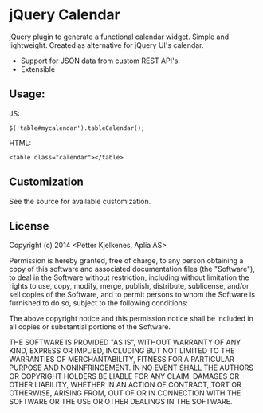 # jQuery Calendar

jQuery plugin to generate a functional calendar widget. Simple and lightweight. Created as alternative for jQuery UI's calendar.

- Support for JSON data from custom REST API's.
- Extensible


## Usage:

JS:

    $('table#mycalendar').tableCalendar();

HTML:

    <table class="calendar"></table>

## Customization

See the source for available customization.

## License

Copyright (c) 2014 <Petter Kjelkenes, Aplia AS>

Permission is hereby granted, free of charge, to any person obtaining a copy
of this software and associated documentation files (the "Software"), to deal
in the Software without restriction, including without limitation the rights
to use, copy, modify, merge, publish, distribute, sublicense, and/or sell
copies of the Software, and to permit persons to whom the Software is
furnished to do so, subject to the following conditions:

The above copyright notice and this permission notice shall be included in
all copies or substantial portions of the Software.

THE SOFTWARE IS PROVIDED "AS IS", WITHOUT WARRANTY OF ANY KIND, EXPRESS OR
IMPLIED, INCLUDING BUT NOT LIMITED TO THE WARRANTIES OF MERCHANTABILITY,
FITNESS FOR A PARTICULAR PURPOSE AND NONINFRINGEMENT. IN NO EVENT SHALL THE
AUTHORS OR COPYRIGHT HOLDERS BE LIABLE FOR ANY CLAIM, DAMAGES OR OTHER
LIABILITY, WHETHER IN AN ACTION OF CONTRACT, TORT OR OTHERWISE, ARISING FROM,
OUT OF OR IN CONNECTION WITH THE SOFTWARE OR THE USE OR OTHER DEALINGS IN
THE SOFTWARE.
